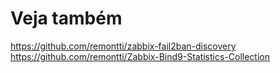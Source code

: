 # Veja também
https://github.com/remontti/zabbix-fail2ban-discovery
https://github.com/remontti/Zabbix-Bind9-Statistics-Collection
